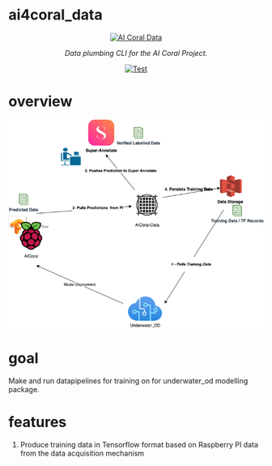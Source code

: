 # ai4coral_data
<p align="center">
  <a href="https://typer.tiangolo.com"><img src="https://cdn4.iconfinder.com/data/icons/technology-83/1000/technology_app_system_grid_system_grid_data_water-128.png" alt="AI Coral Data"></a>
</p>
<p align="center">
    <em>Data plumbing CLI for the AI Coral Project.</em>
</p>
<p align="center">
<a href="https://github.com/CEPrE-Unilurio/ai4coral_data/actions?query=workflow:'Ai Coral Data Python package'" target="_blank">
    <img src="https://github.com/tiangolo/typer/workflows/Test/badge.svg" alt="Test">
</a>
</p>



# overview
![Alt text](coral_ai_data.png?raw=true "Title")

# goal
Make and run datapipelines for training on for underwater_od modelling package.

# features
1. Produce training data in Tensorflow format based on Raspberry PI data from the data acquisition mechanism


